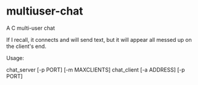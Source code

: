 # multiuser-chat
A C multi-user chat

If I recall, it connects and will send text, but it will appear all messed up on the client's end.

Usage:

chat_server [-p PORT] [-m MAXCLIENTS]
chat_client [-a ADDRESS] [-p PORT]
